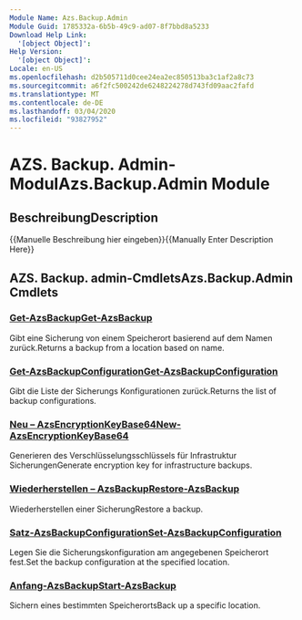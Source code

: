 ```yaml
---
Module Name: Azs.Backup.Admin
Module Guid: 1785332a-6b5b-49c9-ad07-8f7bbd8a5233
Download Help Link:
  '[object Object]': 
Help Version:
  '[object Object]': 
Locale: en-US
ms.openlocfilehash: d2b505711d0cee24ea2ec850513ba3c1af2a8c73
ms.sourcegitcommit: a6f2fc500242de6248224278d743fd09aac2fafd
ms.translationtype: MT
ms.contentlocale: de-DE
ms.lasthandoff: 03/04/2020
ms.locfileid: "93827952"
---
```

# <span data-ttu-id="73bb9-101">AZS. Backup. Admin-Modul</span><span class="sxs-lookup"><span data-stu-id="73bb9-101">Azs.Backup.Admin Module</span></span>
## <span data-ttu-id="73bb9-102">Beschreibung</span><span class="sxs-lookup"><span data-stu-id="73bb9-102">Description</span></span>
<span data-ttu-id="73bb9-103">{{Manuelle Beschreibung hier eingeben}}</span><span class="sxs-lookup"><span data-stu-id="73bb9-103">{{Manually Enter Description Here}}</span></span>

## <span data-ttu-id="73bb9-104">AZS. Backup. admin-Cmdlets</span><span class="sxs-lookup"><span data-stu-id="73bb9-104">Azs.Backup.Admin Cmdlets</span></span>
### [<span data-ttu-id="73bb9-105">Get-AzsBackup</span><span class="sxs-lookup"><span data-stu-id="73bb9-105">Get-AzsBackup</span></span>](Get-AzsBackup.md)
<span data-ttu-id="73bb9-106">Gibt eine Sicherung von einem Speicherort basierend auf dem Namen zurück.</span><span class="sxs-lookup"><span data-stu-id="73bb9-106">Returns a backup from a location based on name.</span></span>

### [<span data-ttu-id="73bb9-107">Get-AzsBackupConfiguration</span><span class="sxs-lookup"><span data-stu-id="73bb9-107">Get-AzsBackupConfiguration</span></span>](Get-AzsBackupConfiguration.md)
<span data-ttu-id="73bb9-108">Gibt die Liste der Sicherungs Konfigurationen zurück.</span><span class="sxs-lookup"><span data-stu-id="73bb9-108">Returns the list of backup configurations.</span></span>

### [<span data-ttu-id="73bb9-109">Neu – AzsEncryptionKeyBase64</span><span class="sxs-lookup"><span data-stu-id="73bb9-109">New-AzsEncryptionKeyBase64</span></span>](New-AzsEncryptionKeyBase64.md)
<span data-ttu-id="73bb9-110">Generieren des Verschlüsselungsschlüssels für Infrastruktur Sicherungen</span><span class="sxs-lookup"><span data-stu-id="73bb9-110">Generate encryption key for infrastructure backups.</span></span>

### [<span data-ttu-id="73bb9-111">Wiederherstellen – AzsBackup</span><span class="sxs-lookup"><span data-stu-id="73bb9-111">Restore-AzsBackup</span></span>](Restore-AzsBackup.md)
<span data-ttu-id="73bb9-112">Wiederherstellen einer Sicherung</span><span class="sxs-lookup"><span data-stu-id="73bb9-112">Restore a backup.</span></span>

### [<span data-ttu-id="73bb9-113">Satz-AzsBackupConfiguration</span><span class="sxs-lookup"><span data-stu-id="73bb9-113">Set-AzsBackupConfiguration</span></span>](Set-AzsBackupConfiguration.md)
<span data-ttu-id="73bb9-114">Legen Sie die Sicherungskonfiguration am angegebenen Speicherort fest.</span><span class="sxs-lookup"><span data-stu-id="73bb9-114">Set the backup configuration at the specified location.</span></span>

### [<span data-ttu-id="73bb9-115">Anfang-AzsBackup</span><span class="sxs-lookup"><span data-stu-id="73bb9-115">Start-AzsBackup</span></span>](Start-AzsBackup.md)
<span data-ttu-id="73bb9-116">Sichern eines bestimmten Speicherorts</span><span class="sxs-lookup"><span data-stu-id="73bb9-116">Back up a specific location.</span></span>

